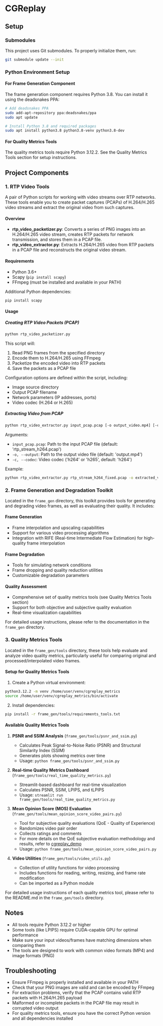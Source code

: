 # CGReplay

## Setup

### Submodules
This project uses Git submodules. To properly initialize them, run:

```bash
git submodule update --init
```

### Python Environment Setup

#### For Frame Generation Component
The frame generation component requires Python 3.8. You can install it using the deadsnakes PPA:

```bash
# Add deadsnakes PPA
sudo add-apt-repository ppa:deadsnakes/ppa
sudo apt update

# Install Python 3.8 and required packages
sudo apt install python3.8 python3.8-venv python3.8-dev
```

#### For Quality Metrics Tools
The quality metrics tools require Python 3.12.2. See the Quality Metrics Tools section for setup instructions.

## Project Components

### 1. RTP Video Tools

A pair of Python scripts for working with video streams over RTP networks. These tools enable you to create packet captures (PCAPs) of H.264/H.265 video streams and extract the original video from such captures.

#### Overview

- **rtp_video_packetizer.py**: Converts a series of PNG images into an H.264/H.265 video stream, creates RTP packets for network transmission, and stores them in a PCAP file.
- **rtp_video_extractor.py**: Extracts H.264/H.265 video from RTP packets in a PCAP file and reconstructs the original video stream.

#### Requirements

- Python 3.6+
- Scapy (`pip install scapy`)
- FFmpeg (must be installed and available in your PATH)

Additional Python dependencies:
```bash
pip install scapy
```

#### Usage

##### Creating RTP Video Packets (PCAP)

```bash
python rtp_video_packetizer.py
```

This script will:
1. Read PNG frames from the specified directory
2. Encode them to H.264/H.265 using FFmpeg
3. Packetize the encoded video into RTP packets
4. Save the packets as a PCAP file

Configuration options are defined within the script, including:
- Image source directory
- Output PCAP filename
- Network parameters (IP addresses, ports)
- Video codec (H.264 or H.265)

##### Extracting Video from PCAP

```bash
python rtp_video_extractor.py input_pcap.pcap [-o output_video.mp4] [-c codec]
```

Arguments:
- `input_pcap.pcap`: Path to the input PCAP file (default: 'rtp_stream_h264.pcap')
- `-o, --output`: Path to the output video file (default: 'output.mp4')
- `-c, --codec`: Video codec ('h264' or 'h265', default: 'h264')

Example:
```bash
python rtp_video_extractor.py rtp_stream_h264_fixed.pcap -o extracted_video.mp4 -c h264
```

### 2. Frame Generation and Degradation Toolkit

Located in the `frame_gen` directory, this toolkit provides tools for generating and degrading video frames, as well as evaluating their quality. It includes:

#### Frame Generation
- Frame interpolation and upscaling capabilities
- Support for various video processing algorithms
- Integration with RIFE (Real-time Intermediate Flow Estimation) for high-quality frame interpolation

#### Frame Degradation
- Tools for simulating network conditions
- Frame dropping and quality reduction utilities
- Customizable degradation parameters

#### Quality Assessment
- Comprehensive set of quality metrics tools (see Quality Metrics Tools section)
- Support for both objective and subjective quality evaluation
- Real-time visualization capabilities

For detailed usage instructions, please refer to the documentation in the `frame_gen` directory.

### 3. Quality Metrics Tools

Located in the `frame_gen/tools` directory, these tools help evaluate and analyze video quality metrics, particularly useful for comparing original and processed/interpolated video frames.

#### Setup for Quality Metrics Tools

1. Create a Python virtual environment:
```bash
python3.12.2 -m venv /home/user/venv/cgreplay_metrics
source /home/user/venv/cgreplay_metrics/bin/activate
```

2. Install dependencies:
```bash
pip install -r frame_gen/tools/requirements_tools.txt
```

#### Available Quality Metrics Tools

1. **PSNR and SSIM Analysis** (`frame_gen/tools/psnr_and_ssim.py`)
   - Calculates Peak Signal-to-Noise Ratio (PSNR) and Structural Similarity Index (SSIM)
   - Generates plots showing metrics over time
   - Usage: `python frame_gen/tools/psnr_and_ssim.py`

2. **Real-time Quality Metrics Dashboard** (`frame_gen/tools/real_time_quality_metrics.py`)
   - Streamlit-based dashboard for real-time visualization
   - Calculates PSNR, SSIM, LPIPS, and tLPIPS
   - Usage: `streamlit run frame_gen/tools/real_time_quality_metrics.py`

3. **Mean Opinion Score (MOS) Evaluation** (`frame_gen/tools/mean_opinion_score_video_pairs.py`)
   - Tool for subjective quality evaluations (QoE - Quality of Experience)
   - Randomizes video pair order
   - Collects ratings and comments
   - For more details on the QoE subjective evaluation methodology and results, refer to [cgreplay_demo](https://github.com/arielgoes/cgreplay_demo)
   - Usage: `python frame_gen/tools/mean_opinion_score_video_pairs.py`

4. **Video Utilities** (`frame_gen/tools/video_utils.py`)
   - Collection of utility functions for video processing
   - Includes functions for reading, writing, resizing, and frame rate modification
   - Can be imported as a Python module

For detailed usage instructions of each quality metrics tool, please refer to the README.md in the `frame_gen/tools` directory.

## Notes

- All tools require Python 3.12.2 or higher
- Some tools (like LPIPS) require CUDA-capable GPU for optimal performance
- Make sure your input videos/frames have matching dimensions when comparing them
- The tools are designed to work with common video formats (MP4) and image formats (PNG)

## Troubleshooting

- Ensure FFmpeg is properly installed and available in your PATH
- Check that your PNG images are valid and can be encoded by FFmpeg
- For extraction problems, verify that the PCAP contains valid RTP packets with H.264/H.265 payload
- Malformed or incomplete packets in the PCAP file may result in corrupted video output
- For quality metrics tools, ensure you have the correct Python version and all dependencies installed